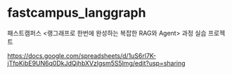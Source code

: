 # fastcampus_langgraph
패스트캠퍼스 &lt;랭그래프로 한번에 완성하는 복잡한 RAG와 Agent> 과정 실습 프로젝트

https://docs.google.com/spreadsheets/d/1uS6rl7K-jTfpKibE9UN6q0DkJdQjhbXVzlgsm5S5lmg/edit?usp=sharing

